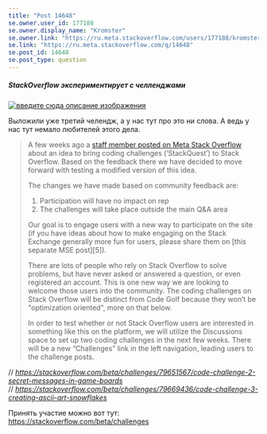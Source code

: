 ```yaml
---
title: "Post 14648"
se.owner.user_id: 177188
se.owner.display_name: "Kromster"
se.owner.link: "https://ru.meta.stackoverflow.com/users/177188/kromster"
se.link: "https://ru.meta.stackoverflow.com/q/14648"
se.post_id: 14648
se.post_type: question
---
```

<h5>StackOverflow экспериментирует с челленджами</h5>
<p><a href="https://i.sstatic.net/edhFlRvI.png" rel="nofollow noreferrer"><img src="https://i.sstatic.net/edhFlRvI.png" alt="введите сюда описание изображения" /></a></p>
<p>Выложили уже третий челендж, а у нас тут про это ни слова. А ведь у нас тут немало любителей этого дела.</p>
<blockquote>
<p>A few weeks ago a <a href="https://meta.stackoverflow.com/q/433667/21182738">staff member posted on Meta Stack Overflow</a> about an idea to bring coding challenges (‘StackQuest’) to Stack Overflow. Based on the feedback there we have decided to move forward with testing a modified version of this idea.</p>
<p>The changes we have made based on community feedback are:</p>
<ol>
<li>Participation will have no impact on rep</li>
<li>The challenges will take place outside the main Q&amp;A area</li>
</ol>
<p>Our goal is to engage users with a new way to participate on the site (if you have ideas about how to make engaging on the Stack Exchange generally more fun for users, please share them on [this separate MSE post][5]).</p>
<p>There are lots of people who rely on Stack Overflow to solve problems, but have never asked or answered a question, or even registered an account. This is one new way we are looking to welcome those users into the community. The coding challenges on Stack Overflow will be distinct from Code Golf because they won’t be &quot;optimization oriented&quot;, more on that below.</p>
<p>In order to test whether or not Stack Overflow users are interested in something like this on the platform, we will utilize the Discussions space to set up two coding challenges in the next few weeks. There will be a new “Challenges” link in the left navigation, leading users to the challenge posts.</p>
</blockquote>
<p>// <em><a href="https://stackoverflow.com/beta/challenges/79651567/code-challenge-2-secret-messages-in-game-boards">https://stackoverflow.com/beta/challenges/79651567/code-challenge-2-secret-messages-in-game-boards</a></em><br />
// <em><a href="https://stackoverflow.com/beta/challenges/79669436/code-challenge-3-creating-ascii-art-snowflakes">https://stackoverflow.com/beta/challenges/79669436/code-challenge-3-creating-ascii-art-snowflakes</a></em></p>
<p>Принять участие можно вот тут: <a href="https://stackoverflow.com/beta/challenges">https://stackoverflow.com/beta/challenges</a></p>
